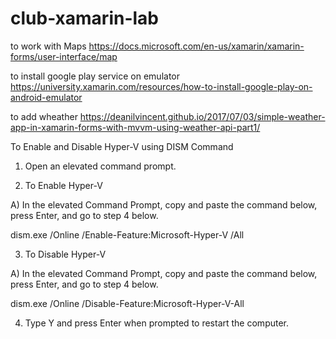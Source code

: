 # club-xamarin-lab


to work with Maps https://docs.microsoft.com/en-us/xamarin/xamarin-forms/user-interface/map

to install google play service on emulator https://university.xamarin.com/resources/how-to-install-google-play-on-android-emulator

to add wheather https://deanilvincent.github.io/2017/07/03/simple-weather-app-in-xamarin-forms-with-mvvm-using-weather-api-part1/


To Enable and Disable Hyper-V using DISM Command
1. Open an elevated command prompt.

2. To Enable Hyper-V

A) In the elevated Command Prompt, copy and paste the command below, press Enter, and go to step 4 below.

dism.exe /Online /Enable-Feature:Microsoft-Hyper-V /All


3. To Disable Hyper-V

A) In the elevated Command Prompt, copy and paste the command below, press Enter, and go to step 4 below.

dism.exe /Online /Disable-Feature:Microsoft-Hyper-V-All


4. Type Y and press Enter when prompted to restart the computer.